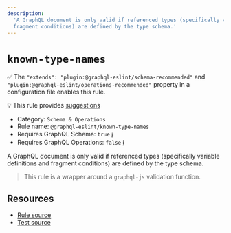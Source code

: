 ```yaml
---
description:
  'A GraphQL document is only valid if referenced types (specifically variable definitions and
  fragment conditions) are defined by the type schema.'
---
```


# `known-type-names`

✅ The `"extends": "plugin:@graphql-eslint/schema-recommended"` and
`"plugin:@graphql-eslint/operations-recommended"` property in a configuration file enables this
rule.

💡 This rule provides
[suggestions](https://eslint.org/docs/developer-guide/working-with-rules#providing-suggestions)

- Category: `Schema & Operations`
- Rule name: `@graphql-eslint/known-type-names`
- Requires GraphQL Schema: `true`
  [ℹ️](/docs/getting-started#extended-linting-rules-with-graphql-schema)
- Requires GraphQL Operations: `false`
  [ℹ️](/docs/getting-started#extended-linting-rules-with-siblings-operations)

A GraphQL document is only valid if referenced types (specifically variable definitions and fragment
conditions) are defined by the type schema.

> This rule is a wrapper around a `graphql-js` validation function.

## Resources

- [Rule source](https://github.com/graphql/graphql-js/blob/main/src/validation/rules/KnownTypeNamesRule.ts)
- [Test source](https://github.com/graphql/graphql-js/tree/main/src/validation/__tests__/KnownTypeNamesRule-test.ts)
